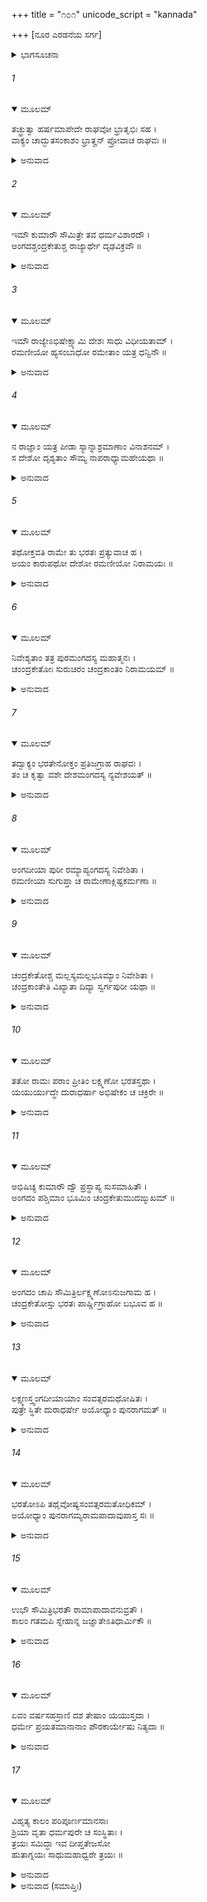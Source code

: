 +++
title = "೧೦೧"
unicode_script = "kannada"

+++
[ನೂರ ಎರಡನೆಯ ಸರ್ಗ]



<details><summary>ಭಾಗಸೂಚನಾ</summary>

ಶ್ರೀರಾಮನ ಆಜ್ಞೆಯಂತೆ ಭರತ-ಲಕ್ಷ್ಮಣರು ಕುಮಾರರಾದ ಅಂಗದ ಮತ್ತು ಚಂದ್ರಕೇತು ಇವರನ್ನು ಕಾರುಪಥ ದೇಶಕ್ಕೆ ರಾಜನನ್ನಾಗಿ ನೇಮಿಸಿದುದು
</details>

###### 1


<details open><summary>ಮೂಲಮ್</summary>

ತಚ್ಛ್ರುತ್ವಾ ಹರ್ಷಮಾಪೇದೇ ರಾಘವೋ ಭ್ರಾತೃಭಿಃ ಸಹ ।  
ವಾಕ್ಯಂ ಚಾದ್ಭುತಸಂಕಾಶಂ ಭ್ರಾತೄನ್ ಪ್ರೋವಾಚ ರಾಘವಃ ॥
</details>

<details><summary>ಅನುವಾದ</summary>

ಗಂಧರ್ವದೇಶದ ಸಮಾಚಾರವನ್ನು ಭರತನಿಂದ ಕೇಳಿದ ಶ್ರೀರಾಮಚಂದ್ರನಿಗೆ ತಮ್ಮಂದಿರೊಂದಿಗೆ ತುಂಬಾ ಸಂತೋಷವಾಯಿತು. ಅನಂತರ ಶ್ರೀರಾಮನು ಪರಮಾದ್ಭುತವಾದ ಮಾತನ್ನು ಅನುಜರಲ್ಲಿ ಹೇಳಿದನು.॥1॥
</details>

###### 2


<details open><summary>ಮೂಲಮ್</summary>

ಇಮೌ ಕುಮಾರೌ ಸೌಮಿತ್ರೇ ತವ ಧರ್ಮವಿಶಾರದೌ ।  
ಅಂಗದಶ್ಚಂದ್ರಕೇತುಶ್ಚ ರಾಜ್ಯಾರ್ಥೇ ದೃಢವಿಕ್ರವೌ ॥
</details>

<details><summary>ಅನುವಾದ</summary>

ಸುಮಿತ್ರಾ ನಂದನ ! ಅಂಗದ ಮತ್ತು ಚಿತ್ರಕೇತು ಇವರಿಬ್ಬರೂ ನಿನ್ನ ಕುಮಾರರು ಧರ್ಮಜ್ಞರಾಗಿದ್ದಾರೆ. ಇವರು ರಾಜ್ಯದ ರಕ್ಷಣೆಗಾಗಿ ಬೇಕಾದ ದೃಢತೆ ಹಾಗೂ ಪರಾಕ್ರಮವನ್ನು ಹೊಂದಿರುವರು.॥2॥
</details>

###### 3


<details open><summary>ಮೂಲಮ್</summary>

ಇಮೌ ರಾಜ್ಯೇಽಭಿಷೇಕ್ಷ್ಯಾಮಿ ದೇಶಃ ಸಾಧು ವಿಧೀಯತಾಮ್ ।  
ರಮಣೀಯೋ ಹ್ಯಸಂಬಾಧೋ ರಮೇತಾಂ ಯತ್ರ ಧನ್ವಿನೌ ॥
</details>

<details><summary>ಅನುವಾದ</summary>

ಆದ್ದರಿಂದ ನಾನು ಇವರಿಗೂ ಪಟ್ಟಾಭಿಷೇಕ ಮಾಡುವೆನು. ನೀನು ಇವರಿಗಾಗಿ ಒಳ್ಳೆಯ ದೇಶವನ್ನು ಆರಿಸು. ಅದು ರಮಣೀಯವಾಗಿದ್ದು, ವಿಘ್ನಬಾಧೆಗಳಿಂದ ರಹಿತವಾಗಿರಲಿ. ಅಲ್ಲಿ ಇವರಿಬ್ಬರು ಧನುರ್ಧರವೀರರು ಆನಂದವಾಗಿ ಇರಲಿ.॥3॥
</details>

###### 4


<details open><summary>ಮೂಲಮ್</summary>

ನ ರಾಜ್ಞಾಂ ಯತ್ರ ಪೀಡಾ ಸ್ಯಾನ್ನಾಶ್ರಮಾಣಾಂ ವಿನಾಶನಮ್ ।  
ಸ ದೇಶೋ ದೃಶ್ಯತಾಂ ಸೌಮ್ಯ ನಾಪರಾಧ್ಯಾಮಹೇಯಥಾ ॥
</details>

<details><summary>ಅನುವಾದ</summary>

ಸೌಮ್ಯ! ಇವರು ವಾಸಿಸುವುದರಿಂದ ಇತರ ರಾಜರಿಗೆ ಪೀಡೆ, ಉದ್ವೇಗ ಆಗದಿರುವ, ಆಶ್ರಮಗಳ ನಾಶವಾಗದಿರುವ, ನಾವೂ ಕೂಡ ಯಾರ ಕಣ್ಣಿಗೂ ಅಪರಾಧಿಗಳಾಗದಿರುವಂತಹ ಒಂದು ದೇಶವನ್ನು ನೋಡು.॥4॥
</details>

###### 5


<details open><summary>ಮೂಲಮ್</summary>

ತಥೋಕ್ತವತಿ ರಾಮೇ ತು ಭರತಃ ಪ್ರತ್ಯುವಾಚ ಹ ।  
ಅಯಂ ಕಾರುಪಥೋ ದೇಶೋ ರಮಣೀಯೋ ನಿರಾಮಯಃ ॥
</details>

<details><summary>ಅನುವಾದ</summary>

ಶ್ರೀರಾಮಚಂದ್ರನು ಹೀಗೆ ಹೇಳಿದಾಗ ಭರತನು ಉತ್ತರಿಸಿದನು- ಆರ್ಯನೇ! ಕಾರುಪಥ ಎಂಬ ದೇಶ ಬಹಳ ಸುಂದರವಾಗಿದೆ. ಅಲ್ಲಿ ಯಾವುದೇ ರೋಗ-ವ್ಯಾಧಿಗಳ ಭಯವಿಲ್ಲ.॥5॥
</details>

###### 6


<details open><summary>ಮೂಲಮ್</summary>

ನಿವೇಶ್ಯತಾಂ ತತ್ರ ಪುರಮಂಗದಸ್ಯ ಮಹಾತ್ಮನಃ ।  
ಚಂಂದ್ರಕೇತೋಃ ಸುರುಚಿರಂ ಚಂದ್ರಕಾಂತಂ ನಿರಾಮಯಮ್ ॥
</details>

<details><summary>ಅನುವಾದ</summary>

ಅಲ್ಲಿ ಮಹಾತ್ಮಾ ಅಂಗದನಿಗಾಗಿ ಹೊಸ ರಾಜಧಾನೀ ಸ್ಥಾಪಿಸಲ್ಪಡಲಿ ಹಾಗೂ ಚಂದ್ರಕೇತುವಿಗೆ  ಇರಲು ಚಂದ್ರಕಾಂತ ಎಂಬ ನಗರದ ನಿರ್ಮಾಣವಾಗಲಿ. ಅದು ಸುಂದರ ಮತ್ತು ಆರೋಗ್ಯ ವರ್ಧಕವಾಗಲಿ.॥6॥
</details>

###### 7


<details open><summary>ಮೂಲಮ್</summary>

ತದ್ವಾಕ್ಯಂ ಭರತೇನೋಕ್ತಂ ಪ್ರತಿಜಗ್ರಾಹ ರಾಘವಃ ।  
ತಂ ಚ ಕೃತ್ವಾ ವಶೇ ದೇಶಮಂಗದಸ್ಯ ನ್ಯವೇಶಯತ್ ॥
</details>

<details><summary>ಅನುವಾದ</summary>

ಭರತನು ಹೇಳಿದ ಮಾತನ್ನು ಶ್ರೀರಘುನಾಥನು ಅನುಮೋದಿಸಿ, ಕಾರುಪಥ ದೇಶವನ್ನು ತನ್ನ ಅಧಿಕಾರದಲ್ಲಿ ಪಡೆದು ಅಂಗದನನ್ನು ಅಲ್ಲಿಯ  ರಾಜನನ್ನಾಗಿಸಿದನು.॥7॥
</details>

###### 8


<details open><summary>ಮೂಲಮ್</summary>

ಅಂಗದೀಯಾ ಪುರೀ ರಮ್ಯಾಪ್ಯಂಗದಸ್ಯ ನಿವೇಶಿತಾ ।  
ರಮಣೀಯಾ ಸುಗುಪ್ತಾ ಚ ರಾಮೇಣಾಕ್ಲಿಷ್ಟಕರ್ಮಣಾ ॥
</details>

<details><summary>ಅನುವಾದ</summary>

ಕ್ಲೇಶರಹಿತ ಕರ್ಮಮಾಡುವ ಶ್ರೀರಾಮನು ಅಂಗದನಿಗಾಗಿ ‘ಅಂಗದೀಯಾ’ ಎಂಬ ರಮಣೀಯ ಪುರಿಯನ್ನು ಸ್ಥಾಪಿಸಿದನು. ಪರಮ ಸುಂದರವಾಗಿದ್ದು, ಎಲ್ಲ ಕಡೆಗಳಿಂದ ಸುರಕ್ಷಿತವಾಗಿತ್ತು.॥8॥
</details>

###### 9


<details open><summary>ಮೂಲಮ್</summary>

ಚಂದ್ರಕೇತೋಶ್ಚ ಮಲ್ಲಸ್ಯಮಲ್ಲಭೂಮ್ಯಾಂ ನಿವೇಶಿತಾ ।  
ಚಂದ್ರಕಾಂತೇತಿ ವಿಖ್ಯಾತಾ ದಿವ್ಯಾ ಸ್ವರ್ಗಪುರೀ ಯಥಾ ॥
</details>

<details><summary>ಅನುವಾದ</summary>

ಚಂದ್ರಕೇತು ಹೃಷ್ಟ-ಪುಷ್ಟನಾಗಿ ಮಲ್ಲನಂತೆ ಇದ್ದನು. ಅವನಿಗಾಗಿ ಮಲ್ಲ ದೇಶದಲ್ಲಿ ‘ಚಂದ್ರಕಾಂತಾ’ ಎಂಬ ವಿಖ್ಯಾತ ದಿವ್ಯಪುರಿಯನ್ನು ನಿರ್ಮಿಸಲಾಯಿತು. ಅದು ಸ್ವರ್ಗದ ಅಮರಾವತಿಯಂತೆ ಸುಂದರವಾಗಿತ್ತು.॥9॥
</details>

###### 10


<details open><summary>ಮೂಲಮ್</summary>

ತತೋ ರಾಮಃ ಪರಾಂ ಪ್ರೀತಿಂ ಲಕ್ಷ್ಮಣೋ ಭರತಸ್ತಥಾ ।  
ಯಯುರ್ಯುದ್ಧೇ ದುರಾಧರ್ಷಾ ಅಭಿಷೇಕಂ ಚ ಚಕ್ರಿರೇ ॥
</details>

<details><summary>ಅನುವಾದ</summary>

ಇದರಿಂದ ಶ್ರೀರಾಮ - ಲಕ್ಷ್ಮಣ - ಭರತ ಮೂವರಿಗೂ ಬಹಳ ಸಂತೋಷವಾಯಿತು. ಆ ಎಲ್ಲ ರಣದುರ್ಜಯ ವೀರರು ಸ್ವತಃ ಆ ಕುಮಾರರಿಗೆ ಪಟ್ಟಾಭಿಷೇಕ ಮಾಡಿದರು.॥10॥
</details>

###### 11


<details open><summary>ಮೂಲಮ್</summary>

ಅಭಿಷಿಚ್ಯ ಕುಮಾರೌ ದ್ವೌ ಪ್ರಸ್ಥಾಪ್ಯ ಸುಸಮಾಹಿತೌ ।  
ಅಂಗದಂ ಪಶ್ಚಿಮಾಂ ಭೂಮಿಂ ಚಂದ್ರಕೇತುಮುದಙ್ಮುಖಮ್ ॥
</details>

<details><summary>ಅನುವಾದ</summary>

ಏಕಾಗ್ರಚಿತ್ತ ಹಾಗೂ ಎಚ್ಚರಿಕೆಯಿಂದಿರುವ ಆ ಕುಮಾರರಿಬ್ಬರ ಪಟ್ಟಾಭಿಷೇಕ ಮಾಡಿ, ಅಂಗದನನ್ನು ಪಶ್ಚಿಮಕ್ಕೆ ಮತ್ತು ಚಂದ್ರಕೇತುವನ್ನು ಉತ್ತರಕ್ಕೆ ಕಳಿಸಿಕೊಟ್ಟರು.॥11॥
</details>

###### 12


<details open><summary>ಮೂಲಮ್</summary>

ಅಂಗದಂ ಚಾಪಿ ಸೌಮಿತ್ರಿರ್ಲಕ್ಷ್ಮಣೋಽನುಜಗಾಮ ಹ ।  
ಚಂದ್ರಕೇತೋಸ್ತು ಭರತಃ ಪಾರ್ಷ್ಣಿಗ್ರಾಹೋ ಬಭೂವ ಹ ॥
</details>

<details><summary>ಅನುವಾದ</summary>

ಅಂಗದನೊಂದಿಗೆ ಸ್ವತಃ ಸುಮಿತ್ರಾ ಕುಮಾರ ಲಕ್ಷ್ಮಣನು ಹೋದನು ಹಾಗೂ ಚಂದ್ರಕೇತುವಿಗೆ ಪಾರ್ಶ್ವರಕ್ಷಕನಾಗಿ ಭರತನು ಪ್ರಯಾಣ ಬೆಳೆಸಿದನು.॥12॥
</details>

###### 13


<details open><summary>ಮೂಲಮ್</summary>

ಲಕ್ಷ್ಮಣಸ್ತ್ವಂಗದೀಯಾಯಾಂ ಸಂವತ್ಸರಮಥೋಷಿತಃ ।  
ಪುತ್ರೇ ಸ್ಥಿತೇ ದುರಾಧರ್ಷೇ ಅಯೋಧ್ಯಾಂ ಪುನರಾಗಮತ್ ॥
</details>

<details><summary>ಅನುವಾದ</summary>

ಲಕ್ಷ್ಮಣನು ಅಂಗದೀಯಾ ಪುರಿಯಲ್ಲಿ ಒಂದು ವರ್ಷವಿದ್ದು, ಅವನ ದುರ್ಧರ್ಷಪುತ್ರ ಅಂಗದನು ದೃಢತೆ ಯಿಂದ ರಾಜ್ಯವನ್ನು ಆಳತೊಡಗಿದಾಗ, ಅವನು ಪುನಃ ಅಯೋಧ್ಯೆಗೆ ಮರಳಿದನು.॥13॥
</details>

###### 14


<details open><summary>ಮೂಲಮ್</summary>

ಭರತೋಽಪಿ ತಥೈವೋಷ್ಯಸಂವತ್ಸರಮತೋಧಿಕಮ್ ।  
ಅಯೋಧ್ಯಾಂ ಪುನರಾಗಮ್ಯರಾಮಪಾದಾವುಪಾಸ್ತ ಸಃ ॥
</details>

<details><summary>ಅನುವಾದ</summary>

ಹೀಗೆಯೇ ಭರತನೂ ಚಂದ್ರಕಾಂತಾ ನಗರದಲ್ಲಿ ಒಂದು ವರ್ಷಕ್ಕಿಂತ ಸ್ವಲ್ಪ ಹೆಚ್ಚು ಕಾಲ ಉಳಿದು, ಚಂದ್ರಕೇತುವಿನ ರಾಜ್ಯವು ದೃಢವಾದಾಗ ಅವನು ಅಯೋಧ್ಯೆಗೆ ಬಂದು ಶ್ರೀರಾಮನ ಚರಣಸೇವೆಯಲ್ಲಿ ತೊಡಗಿದನು.॥14॥
</details>

###### 15


<details open><summary>ಮೂಲಮ್</summary>

ಉಭೌ ಸೌಮಿತ್ರಿಭರತೌ ರಾಮಾಪಾದಾವನುವ್ರತೌ ।  
ಕಾಲಂ ಗತಮಪಿ ಸ್ನೇಹಾನ್ನ ಜಜ್ಞಾತೇಽತಿಧಾರ್ಮಿಕೌ ॥
</details>

<details><summary>ಅನುವಾದ</summary>

ಲಕ್ಷ್ಮಣ - ಭರತರಿಗೆ ಶ್ರೀರಾಮಚಂದ್ರನ ಚರಣಗಳಲ್ಲಿ ಅನನ್ಯ ಅನುರಾಗವಿತ್ತು. ಇಬ್ಬರೂ ಬಹಳ ಧರ್ಮಾತ್ಮರಾಗಿದ್ದು, ಶ್ರೀರಾಮನ ಸೇವೆಯಲ್ಲಿ ಇರುವಾಗ ಬಹಳ ಸಮಯ ಕಳೆಯಿತು; ಆದರೆ ಸ್ನೇಹಾಧಿಕ್ಯದಿಂದಾಗಿ ಅವರಿಗೆ ಅದು ತಿಳಿಯಲೇ ಇಲ್ಲ.॥15॥
</details>

###### 16


<details open><summary>ಮೂಲಮ್</summary>

ಏವಂ ವರ್ಷಸಹಸ್ರಾಣಿ ದಶ ತೇಷಾಂ ಯಯುಸ್ತದಾ ।  
ಧರ್ಮೇ ಪ್ರಯತಮಾನಾನಾಂ ಪೌರಕಾರ್ಯೇಷು ನಿತ್ಯದಾ ॥
</details>

<details><summary>ಅನುವಾದ</summary>

ಆ ಮೂವರೂ ಸಹೋದರರು ಪುರವಾಸಿಗಳ ಕಾರ್ಯದಲ್ಲಿ ಸದಾ ಮುಳುಗಿದ್ದು, ಧರ್ಮ ಪಾಲನೆಗಾಗಿ ಪ್ರಯತ್ನಶೀಲರಾಗಿ ಇರುತ್ತಿದ್ದರು. ಹೀಗೆ ಹತ್ತು ಸಾವಿರ ವರ್ಷಗಳು ಕಳೆದು ಹೋದುವು.॥16॥
</details>

###### 17


<details open><summary>ಮೂಲಮ್</summary>

ವಿಹೃತ್ಯ ಕಾಲಂ ಪರಿಪೂರ್ಣಮಾನಸಾಃ  
ಶ್ರಿಯಾ ವೃತಾ ಧರ್ಮಪುರೇ ಚ ಸಂಸ್ಥಿತಾಃ ।  
ತ್ರಯಃ ಸಮಿದ್ಧಾ ಇವ ದೀಪ್ತತೇಜಸೋ  
ಹುತಾಗ್ನಯಃ ಸಾಧುಮಹಾಧ್ವರೇ ತ್ರಯಃ ॥
</details>

<details><summary>ಅನುವಾದ</summary>

ಧರ್ಮಸಾಧನವಾದ ಅಯೋಧ್ಯಾಪುರಿಯಲ್ಲಿ ವೈಭವ ಸಂಪನ್ನರಾಗಿ ಇರುತ್ತಾ, ಮೂವರೂ ಆಗಾಗ ತಿರುಗಾಡುತ್ತಾ ಪ್ರಜೆಯನ್ನು ನಿರೀಕ್ಷಿಸುತ್ತಿದ್ದರು. ಅವರ ಮನೋರಥಗಳೆಲ್ಲ ಪೂರ್ಣವಾಗಿದ್ದವು ಹಾಗೂ ಅವರು ಮಹಾಯಜ್ಞದಲ್ಲಿ ಆಹುತಿ ಪಡೆದು ಪ್ರಜ್ವಲಿತವಾದ ತೇಜಸ್ವಿ ಗಾರ್ಹಪತ್ಯ, ಆಹವನೀಯ ಹಾಗೂ ದಕ್ಷಿಣಾಗ್ನಿಗಳೆಂಬ ತ್ರಿವಿಧ ಯಜ್ಞೇಶ್ವರರಂತೆ ಪ್ರಕಾಶಿಸುತ್ತಿದ್ದರು.॥17॥
</details>

<details><summary>ಅನುವಾದ (ಸಮಾಪ್ತಿಃ)</summary>

ಶ್ರೀವಾಲ್ಮೀಕಿ ವಿರಚಿತ ಆರ್ಷರಾಮಾಯಣ ಆದಿಕಾವ್ಯದ ಉತ್ತರ ಕಾಂಡದಲ್ಲಿ ನೂರ ಎರಡನೆಯ ಸರ್ಗ ಪೂರ್ಣವಾಯಿತು. ॥102॥
</details>
